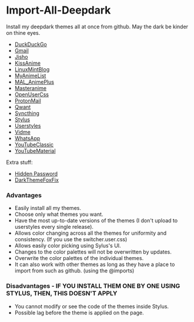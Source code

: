# Import-All-Deepdark
Install my deepdark themes all at once from github. May the dark be kinder on thine eyes.

+ [DuckDuckGo](https://gitlab.com/RaitaroH/DuckDuckGo-DeepDark/raw/master/DuckDuckGoDeepDark.user.css)
+ [Gmail](https://gitlab.com/RaitaroH/Gmail-DeepDark/raw/master/GmailDeepDark.user.css)
+ [Jisho](https://gitlab.com/RaitaroH/Jisho-DeepDark/raw/master/JishoDeepDark.user.css)
+ [KissAnime](https://gitlab.com/RaitaroH/KissAnime-DeepDark/raw/master/KissAnimeDeepDark.user.css)
+ [LinuxMintBlog](https://gitlab.com/RaitaroH/LinuxMint_Blog-Deepdark/raw/master/LinuxMintBlog-DeepDark.user.css)
+ [MyAnimeList](https://gitlab.com/RaitaroH/MyAnimeList-DeepDark/raw/master/MyAnimeListDeepDark.user.css)
+ [MAL_AnimePlus](https://gitlab.com/RaitaroH/MAL_AnimePlusGraph-DeepDark/raw/master/MAL_AnimePlusGraphDeepDark.user.css)
+ [Masteranime](https://gitlab.com/RaitaroH/Masteranime-DeepDark/raw/master/Masteranime-DeepDark.user.css)
+ [OpenUserCss](https://rawgit.com/OpenUserCSS/OpenUserCSS-DeepDark/master/OpenUserCSSDeepDark.user.css)
+ [ProtonMail](https://gitlab.com/RaitaroH/ProtonMail-DeepDark/raw/master/ProtonMailDeepDark.user.css)
+ [Qwant](https://gitlab.com/RaitaroH/Qwant-DeepDark/raw/master/Qwant.user.css)
+ [Syncthing](https://gitlab.com/RaitaroH/Syncthing-DeepDark/raw/master/SyncthingDeepDark.user.css)
+ [Stylus](https://gitlab.com/RaitaroH/Stylus-DeepDark/raw/master/StylusDeepDark.user.css)
+ [Userstyles](https://gitlab.com/RaitaroH/Userstyles-DeepDark/raw/master/UserstylesDeepDark.user.css)
+ [Vidme](https://gitlab.com/RaitaroH/Vidme-DeepDark/raw/master/VidmeDeepDark.user.css)
+ [WhatsApp](https://gitlab.com/RaitaroH/WhatsApp-DeepDark/raw/master/WhatsAppDeepDark.user.css)
+ [YouTubeClassic](https://gitlab.com/RaitaroH/YouTube-DeepDark/raw/master/YouTubeDeepDarkClassic.user.css)
+ [YouTubeMaterial](https://gitlab.com/RaitaroH/YouTube-DeepDark/raw/master/YouTubeDeepDarkMaterial.user.css)

Extra stuff:
+ [Hidden Password](https://gitlab.com/RaitaroH/Hidden-Password/master/HiddenPassword.user.css)
+ [DarkThemeFoxFix](https://gitlab.com/RaitaroH/DarkThemeFoxFix/master/DarkThemeFoxFix.user.css)

### Advantages
+ Easily install all my themes.         
+ Choose only what themes you want.      
+ Have the most up-to-date versions of the themes (I don't upload to userstyles every single release).            
+ Allows color changing across all the themes for uniformity and consistency. (If you use the switcher.user.css)                 
+ Allows easily color picking using Sylus's UI.
+ Changes to the color palettes will not be overwritten by updates.         
+ Overwrite the color palettes of the individual themes.         
+ It can also work with other themes as long as they have a place to import from such as github. (using the @imports)         

### Disadvantages - IF YOU INSTALL THEM ONE BY ONE USING STYLUS, THEN, THIS DOESN'T APPLY
+ You cannot modify or see the code of the themes inside Stylus.         
+ Possible lag before the theme is applied on the page.         